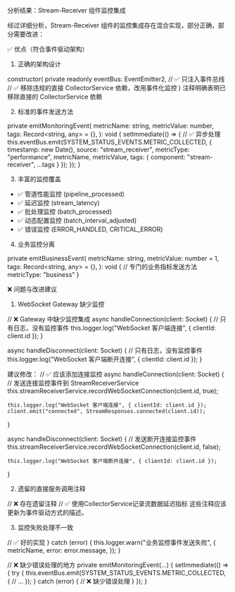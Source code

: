 分析结果：Stream-Receiver 组件监控集成

  经过详细分析，Stream-Receiver 组件的监控集成存在混合实现，部分正确，部分需要改进：

  ✅ 优点（符合事件驱动架构）

  1. 正确的架构设计

  constructor(
    private readonly eventBus: EventEmitter2,  // ✅ 只注入事件总线
    // ✅ 移除违规的直接 CollectorService 依赖，改用事件化监控
  )
  注释明确表明已移除直接的 CollectorService 依赖

  2. 标准的事件发送方法

  private emitMonitoringEvent(
    metricName: string,
    metricValue: number,
    tags: Record<string, any> = {},
  ): void {
    setImmediate(() => {  // ✅ 异步处理
      this.eventBus.emit(SYSTEM_STATUS_EVENTS.METRIC_COLLECTED, {
        timestamp: new Date(),
        source: "stream_receiver",
        metricType: "performance",
        metricName,
        metricValue,
        tags: { component: "stream-receiver", ...tags }
      });
    });
  }

  3. 丰富的监控覆盖

  - ✅ 管道性能监控 (pipeline_processed)
  - ✅ 延迟监控 (stream_latency)
  - ✅ 批处理监控 (batch_processed)
  - ✅ 动态配置监控 (batch_interval_adjusted)
  - ✅ 错误监控 (ERROR_HANDLED, CRITICAL_ERROR)

  4. 业务监控分离

  private emitBusinessEvent(
    metricName: string,
    metricValue: number = 1,
    tags: Record<string, any> = {},
  ): void {
    // 专门的业务指标发送方法
    metricType: "business"
  }

  ❌ 问题与改进建议

  1. WebSocket Gateway 缺少监控

  // ❌ Gateway 中缺少监控集成
  async handleConnection(client: Socket) {
    // 只有日志，没有监控事件
    this.logger.log("WebSocket 客户端连接", { clientId: client.id });
  }

  async handleDisconnect(client: Socket) {
    // 只有日志，没有监控事件  
    this.logger.log("WebSocket 客户端断开连接", { clientId: client.id });
  }

  建议修改：
  // ✅ 应该添加连接监控
  async handleConnection(client: Socket) {
    // 发送连接监控事件到 StreamReceiverService
    this.streamReceiverService.recordWebSocketConnection(client.id, true);

    this.logger.log("WebSocket 客户端连接", { clientId: client.id });
    client.emit("connected", StreamResponses.connected(client.id));
  }

  async handleDisconnect(client: Socket) {
    // 发送断开连接监控事件
    this.streamReceiverService.recordWebSocketConnection(client.id, false);

    this.logger.log("WebSocket 客户端断开连接", { clientId: client.id });
  }

  2. 遗留的直接服务调用注释

  // ❌ 存在遗留注释
  // ✅ 使用CollectorService记录流数据延迟指标
  这些注释应该更新为事件驱动方式的描述。

  3. 监控失败处理不一致

  // ✅ 好的实现
  } catch (error) {
    this.logger.warn("业务监控事件发送失败", {
      metricName,
      error: error.message,
    });
  }

  // ❌ 缺少错误处理的地方
  private emitMonitoringEvent(...) {
    setImmediate(() => {
      try {
        this.eventBus.emit(SYSTEM_STATUS_EVENTS.METRIC_COLLECTED, {
          // ...
        });
      } catch (error) {
        // ❌ 缺少错误处理
      }
    });
  }

